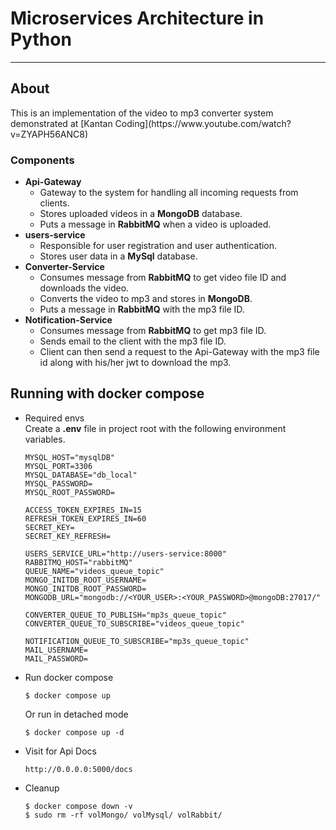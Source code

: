 # Microservices Architecture in Python

<hr />

## About

<p>
This is an implementation of the video to mp3 converter system demonstrated at [Kantan Coding](https://www.youtube.com/watch?v=ZYAPH56ANC8)
<p/>

### Components

- **Api-Gateway**
    - Gateway to the system for handling all incoming requests from clients.
    - Stores uploaded videos in a **MongoDB** database.
    - Puts a message in **RabbitMQ** when a video is uploaded.
- **users-service**
    - Responsible for user registration and user authentication.
    - Stores user data in a **MySql** database.
- **Converter-Service**
    - Consumes message from **RabbitMQ** to get video file ID and downloads the video.
    - Converts the video to mp3 and stores in **MongoDB**.
    - Puts a message in **RabbitMQ** with the mp3 file ID.
- **Notification-Service**
    - Consumes message from **RabbitMQ** to get mp3 file ID.
    - Sends email to the client with the mp3 file ID.
    - Client can then send a request to the Api-Gateway with the mp3 file id along with his/her jwt to download the mp3.

## Running with docker compose
- Required envs <br/>
    Create a **.env** file in project root with the following environment variables.<br/>
    ```dotenv
    MYSQL_HOST="mysqlDB"
    MYSQL_PORT=3306
    MYSQL_DATABASE="db_local"
    MYSQL_PASSWORD=
    MYSQL_ROOT_PASSWORD=

    ACCESS_TOKEN_EXPIRES_IN=15
    REFRESH_TOKEN_EXPIRES_IN=60
    SECRET_KEY=
    SECRET_KEY_REFRESH=

    USERS_SERVICE_URL="http://users-service:8000"
    RABBITMQ_HOST="rabbitMQ"
    QUEUE_NAME="videos_queue_topic"
    MONGO_INITDB_ROOT_USERNAME=
    MONGO_INITDB_ROOT_PASSWORD=
    MONGODB_URL="mongodb://<YOUR_USER>:<YOUR_PASSWORD>@mongoDB:27017/"

    CONVERTER_QUEUE_TO_PUBLISH="mp3s_queue_topic"
    CONVERTER_QUEUE_TO_SUBSCRIBE="videos_queue_topic"

    NOTIFICATION_QUEUE_TO_SUBSCRIBE="mp3s_queue_topic"
    MAIL_USERNAME=
    MAIL_PASSWORD=
    ```
- Run docker compose
  ```commandline
  $ docker compose up
  ```
  Or run in detached mode
  ```commandline
  $ docker compose up -d
  ```
- Visit for Api Docs
  ```
  http://0.0.0.0:5000/docs
  ```
- Cleanup
  ```commandline
  $ docker compose down -v
  $ sudo rm -rf volMongo/ volMysql/ volRabbit/
  ```
